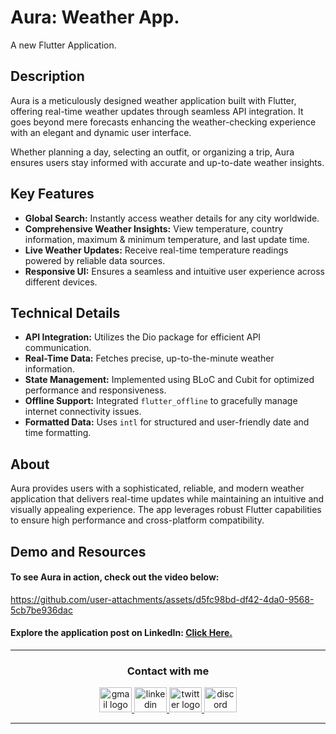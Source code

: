 # Aura: Weather App.
A new Flutter Application.


## Description
Aura is a meticulously designed weather application built with Flutter, offering real-time weather updates through seamless API integration. It goes beyond mere forecasts enhancing the weather-checking experience with an elegant and dynamic user interface.

Whether planning a day, selecting an outfit, or organizing a trip, Aura ensures users stay informed with accurate and up-to-date weather insights.


## Key Features
- **Global Search:** Instantly access weather details for any city worldwide.
- **Comprehensive Weather Insights:** View temperature, country information, maximum & minimum temperature, and last update time.
- **Live Weather Updates:** Receive real-time temperature readings powered by reliable data sources.
- **Responsive UI:** Ensures a seamless and intuitive user experience across different devices.


## Technical Details
- **API Integration:** Utilizes the Dio package for efficient API communication.
- **Real-Time Data:** Fetches precise, up-to-the-minute weather information.
- **State Management:** Implemented using BLoC and Cubit for optimized performance and responsiveness.
- **Offline Support:** Integrated `flutter_offline` to gracefully manage internet connectivity issues.
- **Formatted Data:** Uses `intl` for structured and user-friendly date and time formatting.


## About
Aura provides users with a sophisticated, reliable, and modern weather application that delivers real-time updates while maintaining an intuitive and visually appealing experience. The app leverages robust Flutter capabilities to ensure high performance and cross-platform compatibility.



## Demo and Resources
#### To see **Aura** in action, check out the video below:
https://github.com/user-attachments/assets/d5fc98bd-df42-4da0-9568-5cb7be936dac


#### Explore the application post on LinkedIn: <a target="_blank" href="https://www.linkedin.com/posts/theahmedhany_dart-flutter-aura-activity-7297578492655755265-A7x6?utm_source=share&utm_medium=member_desktop&rcm=ACoAAD4FnzgB4-BOljZQx1QUyX_wMN1DWKHGx2o"> Click Here. </a>

-----

<h3 align="center">
    Contact with me
</h3>

<div align="center">
  <a href="mailto:a7medhanyshokry@gmail.com" target="_blank">
    <img src="https://skillicons.dev/icons?i=gmail&theme=light" width="52" height="40" alt="gmail logo"/> 
  </a>
  <a href="https://www.linkedin.com/in/theahmedhany/" target="_blank">
    <img src="https://skillicons.dev/icons?i=linkedin&theme=dark" width="52" height="40" alt="linkedin logo"/>
  </a>
  <a href="https://x.com/theahmedhany" target="_blank">
    <img src="https://skillicons.dev/icons?i=twitter&theme=dark" width="52" height="40" alt="twitter logo"/>
  </a>
  <a href="https://discord.gg/wPFYxGFA" target="_blank">
    <img src="https://skillicons.dev/icons?i=discord&theme=dark" width="52" height="40" alt="discord logo"/>
  </a>
</div>

-----

